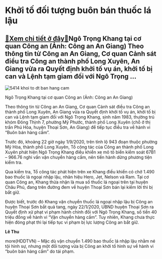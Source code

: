 Khởi tố đối tượng buôn bán thuốc lá lậu
=======================================

[:gift:Xem chi tiết ở đây:gift:](https://hddtvn.com/khoi-to-doi-tuong-buon-ban-thuoc-la-lau/)Ngô Trọng Khang tại cơ quan Công an (Ảnh: Công an An Giang) Theo thông tin từ Công an An Giang, Cơ quan Cảnh sát điều tra Công an thành phố Long Xuyên, An Giang vừa ra Quyết định khởi tố vụ án, khởi tố bị can và Lệnh tạm giam đối với Ngô Trọng …
-----------------------------------------------------------------------------------------------------------------------------------------------------------------------------------------------------------------------------------------------------





![5414 khoi to dt ban hang cam](https://hddtvn.com/wp-content/uploads/2021/01/5414_Khoi_to_dt_ban_hang_cam.jpg "undefined")


Ngô Trọng Khang tại cơ quan Công an (Ảnh: Công an An Giang)



Theo thông tin từ Công an An Giang, Cơ quan Cảnh sát điều tra Công an thành phố Long Xuyên, An Giang vừa ra Quyết định khởi tố vụ án, khởi tố bị can và Lệnh tạm giam đối với Ngô Trọng Khang, sinh năm 1983, thường trú khóm Đông Thịnh 7, phường Mỹ Phước, thành phố Long Xuyên (chỗ ở thị trấn Phú Hòa, huyện Thoại Sơn, An Giang) để tiếp tục điều tra về hành vi “Buôn bán hàng cấm”.


Trước đó, khoảng 22 giờ ngày 1/9/2020, trên tỉnh lộ 943 đoạn thuộc phường Mỹ Hòa, thành phố Long Xuyên, Tổ công tác của Công an thành phố Long Xuyên phát hiện Ngô Trọng Khang điều khiển xe mô tô biển kiểm soát 67B1 – 966.76 nghi vấn vận chuyển hàng cấm, nên tiến hành dừng phương tiện kiểm tra.


Qua kiểm tra, Tổ công tác phát hiện trên xe Khang điều khiển có chở 1.490 bao thuốc lá ngoại nhập lậu, nhãn hiệu Hero, Jet, Nelson và Ram. Tại cơ quan Công an, Khang thừa nhận là mua số thuốc lá ngoại trên tại huyện Châu Phú, đang trên đường đem về huyện Thoại Sơn bán lại kiếm lời thì bị bắt giữ.


Được biết, trước đó Khang vận chuyển thuốc lá ngoại nhập lậu bị Công an huyện Thoại Sơn bắt quả tang, ngày 22/1/2020, UBND huyện Thoại Sơn ra Quyết định xử phạt vi phạm hành chính đối với Ngô Trọng Khang, số tiền 40 triệu đồng về hành vi “Vận chuyển hàng cấm”. Tuy nhiên, Khang chưa thực hiện đóng phạt thì lại tiếp tục vi phạm bị lực lượng Công an bắt giữ.




**Lê Thu**



more(HDDTVN) – Mặc dù vận chuyển 1.490 bao thuốc lá nhập lậu nhằm né tội hình sự, nhưng một đối tượng vừa bị Công an khởi tố hình sự về hành vi “buôn bán hàng cấm” do tái phạm.

